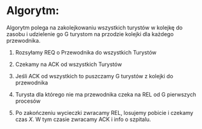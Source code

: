 # Algorytm:

Algorytm polega na zakolejkowaniu wszystkich turystów w kolejkę do zasobu i udzielenie go G turystom na przodzie kolejki dla każdego przewodnika.

1. Rozsyłamy REQ o Przewodnika do wszystkich Turystów 
2. Czekamy na ACK od wszystkich Turystów
3. Jeśli ACK od wszystkich to puszczamy G turystów z kolejki do przewodnika

4. Turysta dla którego nie ma przewodnika czeka na REL od G pierwszych procesów
5. Po zakończeniu wycieczki zwracamy REL, losujemy pobicie i czekamy czas $X$. W tym czasie zwracamy ACK i info o szpitalu.